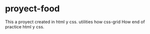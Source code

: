 # proyect-food
This a  proyect created in html y css. utilities how css-grid
How end of practice html y css.
